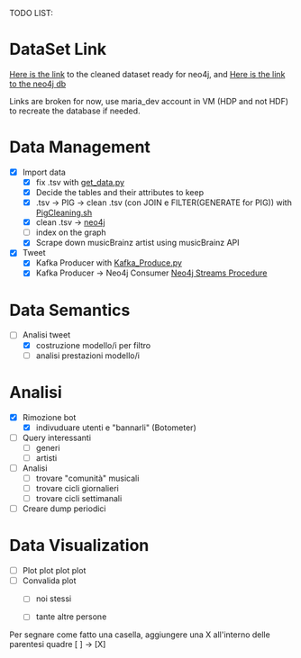 TODO LIST:

# DataSet Link
[Here is the link](??) to the cleaned dataset
ready for neo4j, and [Here is the link to the neo4j db](??)

Links are broken for now, use maria_dev account in VM (HDP and not HDF) to recreate the database if needed.

# Data Management
- [x] Import data
  - [x] fix .tsv with [get_data.py](https://github.com/pkasela/Sound-of-Data/blob/master/musicbrainz%20data/Data_Cleaning/get_data.py)
  - [x] Decide the tables and their attributes to keep
  - [x] .tsv -> PIG -> clean .tsv (con JOIN e FILTER(GENERATE for PIG)) with [PigCleaning.sh](https://github.com/pkasela/Sound-of-Data/blob/master/musicbrainz%20data/Data_Cleaning/PigCleaning.sh)
  - [x] clean .tsv -> [neo4j](https://github.com/pkasela/Sound-of-Data/blob/master/musicbrainz_data/Data_Cleaning/neo4j_import.sh)
  - [ ] index on the graph
  - [x] Scrape down musicBrainz artist using musicBrainz API 
- [x] Tweet
  - [x] Kafka Producer with [Kafka_Produce.py](https://github.com/pkasela/Sound-of-Data/blob/master/Neo4j%20%26%20kafka/Kafka_Producer.py)
  - [x] Kafka Producer -> Neo4j Consumer [Neo4j Streams Procedure](https://github.com/pkasela/Sound-of-Data/blob/master/Neo4j%20%26%20kafka/Neo4j%20Streams%20Consume%20Tutorial.txt)

# Data Semantics
- [ ] Analisi tweet
  - [x] costruzione modello/i per filtro 
  - [ ] analisi prestazioni modello/i 

# Analisi
- [x] Rimozione bot
  - [x] indivuduare utenti e "bannarli" (Botometer)
- [ ] Query interessanti
  - [ ] generi
  - [ ] artisti
- [ ] Analisi
  - [ ] trovare "comunità" musicali
  - [ ] trovare cicli giornalieri
  - [ ] trovare cicli settimanali
- [ ] Creare dump periodici

# Data Visualization
- [ ] Plot plot plot plot
- [ ] Convalida plot
  - [ ] noi stessi
  - [ ] tante altre persone
  
  
Per segnare come fatto una casella, aggiungere una X all'interno delle parentesi quadre [ ] -> [X]
